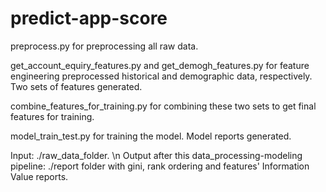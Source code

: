 # predict-app-score
preprocess.py for preprocessing all raw data. 

get_account_equiry_features.py and get_demogh_features.py for feature engineering preprocessed historical and demographic data, respectively. Two sets of features generated. 

combine_features_for_training.py for combining these two sets to get final features for training. 

model_train_test.py for training the model. Model reports generated.

Input: ./raw_data_folder. \n
Output after this data_processing-modeling pipeline: ./report folder with gini, rank ordering and features' Information Value reports.  
